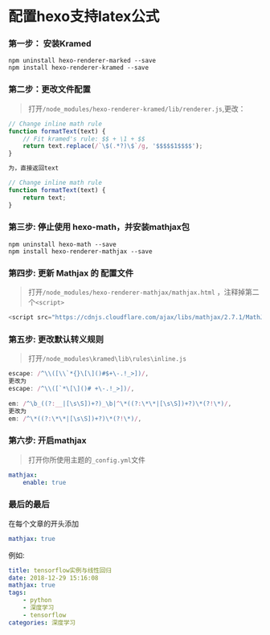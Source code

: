 # 配置hexo支持latex公式


### 第一步： 安装Kramed

```shell
npm uninstall hexo-renderer-marked --save
npm install hexo-renderer-kramed --save
```

<!--more-->

### 第二步：更改文件配置

> 打开`/node_modules/hexo-renderer-kramed/lib/renderer.js`,更改：

```js
// Change inline math rule
function formatText(text) {
    // Fit kramed's rule: $$ + \1 + $$
    return text.replace(/`\$(.*?)\$`/g, '$$$$$1$$$$');
}

为，直接返回text

// Change inline math rule
function formatText(text) {
    return text;
}
```

### 第三步: 停止使用 hexo-math，并安装mathjax包

```shell
npm uninstall hexo-math --save
npm install hexo-renderer-mathjax --save
```

### 第四步: 更新 Mathjax 的 配置文件

>  打开`/node_modules/hexo-renderer-mathjax/mathjax.html` ，注释掉第二个`<script>`

```js
<script src="https://cdnjs.cloudflare.com/ajax/libs/mathjax/2.7.1/MathJax.js?config=TeX-MML-AM_CHTML"></script>
```

### 第五步: 更改默认转义规则

> 打开`/node_modules\kramed\lib\rules\inline.js` 

```js
escape: /^\\([\\`*{}\[\]()#$+\-.!_>])/,
更改为
escape: /^\\([`*\[\]()# +\-.!_>])/,
    
em: /^\b_((?:__|[\s\S])+?)_\b|^\*((?:\*\*|[\s\S])+?)\*(?!\*)/,
更改为
em: /^\*((?:\*\*|[\s\S])+?)\*(?!\*)/,
```

### 第六步: 开启mathjax

> 打开你所使用主题的`_config.yml`文件

```yaml
mathjax:
    enable: true
```

### 最后的最后

在每个文章的开头添加

```yaml
mathjax: true
```

例如:

```yaml
title: tensorflow实例与线性回归
date: 2018-12-29 15:16:08
mathjax: true
tags:
	- python
	- 深度学习
	- tensorflow
categories: 深度学习
```


